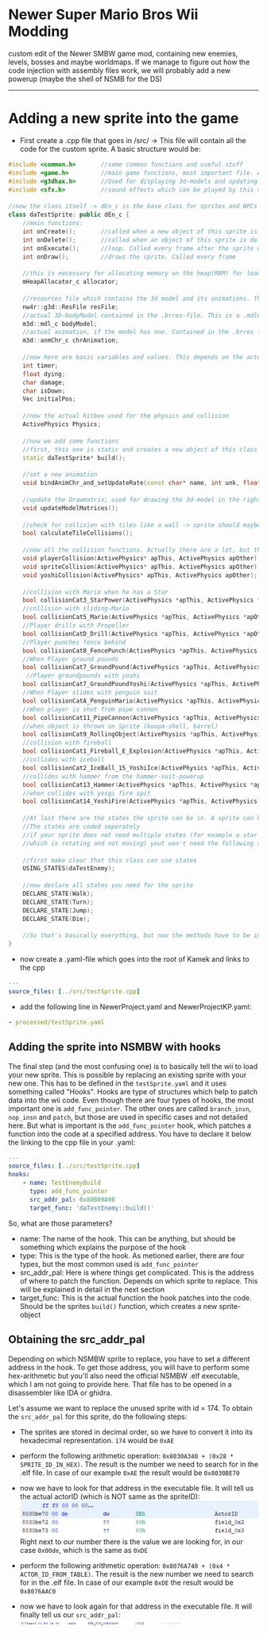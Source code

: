 # Newer Super Mario Bros Wii Modding

custom edit of the Newer SMBW game mod, containing new enemies, levels, bosses and maybe worldmaps.
If we manage to figure out how the code injection with assembly files work, we will probably add a new powerup (maybe the shell of NSMB for the DS)
___
# Adding a new sprite into the game

- First create a .cpp file that goes in /src/ -> This file will contain all the code for the custom sprite. A basic structure would be:
```c++
#include <common.h>       //some common functions and useful stuff
#include <game.h>         //main game functions, most important file. Almost everything you use from NSMBW is located here
#include <g3dhax.h>       //Used for displaying 3d-models and updating graphics
#include <sfx.h>          //sound effects which can be played by this sprite (e.g. die-sound when Mario jumps on it)

//now the class itself -> dEn_c is the base class for sprites and NPCs
class daTestSprite: public dEn_c {
    //main functions:
    int onCreate();       //called when a new object of this sprite is created
    int onDelete();       //called when an object of this sprite is deleted
    int onExecute();      //loop. Called every frame after the sprite was created with onCreate()
    int onDraw();         //draws the sprite. Called every frame
    
    //this is necessary for allocating memory on the heap(RAM) for loading the actual 3D-Model
    mHeapAllocator_c allocator;
    
    //resources file which contains the 3d model and its animations. This is usually a .brres-file
    nw4r::g3d::ResFile resFile;
    //actual 3D-bodyModel contained in the .brres-file. This is a .mdl0-file
    m3d::mdl_c bodyModel;
    //actual animation, if the model has one. Contained in the .brres file and stored in a .chr0-file
    m3d::anmChr_c chrAnimation;
    
    //now here are basic variables and values. This depends on the actual type of sprite. Basic ones are
    int timer;
    float dying;
    char damage;
    char isDown;
    Vec initialPos;
    
    //now the actual hitbox used for the physics and collision
    ActivePhysics Physics;
    
    //now we add some functions
    //first, this one is static and creates a new object of this class
    static daTestSprite* build();
    
    //set a new animation
    void bindAnimChr_and_setUpdateRate(const char* name, int unk, float unk2, float rate);
    
    //update the Drawmatrix; used for drawing the 3d-model in the right "perspective"
    void updateModelMatrices();
    
    //check for collision with tiles like a wall -> sprite should maybe turn
    bool calculateTileCollisions();
    
    //now all the collision functions. Actually there are a lot, but the most common used ones are:
    void playerCollision(ActivePhysics* apThis, ActivePhysics apOther);
    void spriteCollision(ActivePhysics* apThis, ActivePhysics apOther);
    void yoshiCollision(ActivePhysics* apThis, ActivePhysics apOther);
    
    //collision with Mario when he has a Star
    bool collisionCat3_StarPower(ActivePhysics *apThis, ActivePhysics *apOther);	
    //collision with sliding-Mario
    bool collisionCat5_Mario(ActivePhysics *apThis, ActivePhysics *apOther);
    //Player drills with Propeller
    bool collisionCatD_Drill(ActivePhysics *apThis, ActivePhysics *apOther);
    //Player punches fence behind
    bool collisionCat8_FencePunch(ActivePhysics *apThis, ActivePhysics *apOther);	
    //When Player ground pounds
    bool collisionCat7_GroundPound(ActivePhysics *apThis, ActivePhysics *apOther);
     //Player groundpounds with yoshi
    bool collisionCat7_GroundPoundYoshi(ActivePhysics *apThis, ActivePhysics *apOther);	
    //When Player slides with penguin suit
    bool collisionCatA_PenguinMario(ActivePhysics *apThis, ActivePhysics *apOther);	
    //When player is shot from pipe cannon
    bool collisionCat11_PipeCannon(ActivePhysics *apThis, ActivePhysics *apOther);
    //when object is thrown on Sprite (koopa-shell, barrel)
    bool collisionCat9_RollingObject(ActivePhysics *apThis, ActivePhysics *apOther);		
    //collision with fireball
    bool collisionCat1_Fireball_E_Explosion(ActivePhysics *apThis, ActivePhysics *apOther);
    //collides with iceball
    bool collisionCat2_IceBall_15_YoshiIce(ActivePhysics *apThis, ActivePhysics *apOther);		        
    //collides with hammer from the hammer-suit-powerup
    bool collisionCat13_Hammer(ActivePhysics *apThis, ActivePhysics *apOther);	
    //when collides with yosgi fire spit
    bool collisionCat14_YoshiFire(ActivePhysics *apThis, ActivePhysics *apOther);	                  
    
    //At last there are the states the sprite can be in. A sprite can be in only one state at a specific time
    //The states are coded seperately
    //if your sprite does not need multiple states (for example a star coin has just one state, 
    //which is rotating and not moving) yout won't need the following section
    
    //first make clear that this class can use states
    USING_STATES(daTestEnemy);
    
    //now declare all states you need for the sprite
    DECLARE_STATE(Walk);
    DECLARE_STATE(Turn);
    DECLARE_STATE(Jump);
    DECLARE_STATE(Die);
    
    //So that's basically everything, but now the methods have to be implemented, and this is the real coding part, yeah!
}
```
- now create a .yaml-file which goes into the root of Kamek and links to the cpp
```yaml
---
source_files: [../src/testSprite.cpp]
```
- add the following line in NewerProject.yaml and NewerProjectKP.yaml:
```yaml
- processed/testSprite.yaml
```

## Adding the sprite into NSMBW with hooks
The final step (and the most confusing one) is to basically tell the wii to load your new sprite. This is possible by replacing an existing sprite
with your new one. This has to be defined in the ```testSprite.yaml``` and it uses something called "Hooks". Hooks are type of structures which
help to patch data into the wii code. Even though there are four types of hooks, the most important one is ```add_func_pointer```. The other ones are 
called ```branch_insn```, ```nop_insn``` and ```patch```, but those are used in specific cases and not detailed here.
But what is important is the ```add_func_pointer``` hook, which patches a function into the code at a specified address. You have to declare it below 
the linking to the cpp file in your .yaml:
```yaml
---
source_files: [../src/testSprite.cpp]
hooks:
    - name: TestEnemyBuild
      type: add_func_pointer
      src_addr_pal: 0x80B00A98
      target_func: 'daTestEnemy::build()'
```
So, what are those parameters?

- name: The name of the hook. This can be anything, but should be something which explains the purpose of the hook
- type: This is the type of the hook. As metioned earlier, there are four types, but the most common used is ```add_func_pointer```
- src_addr_pal: Here is where things get complicated. This is the address of where to patch the function. Depends on which sprite to replace.
                This will be explained in detail in the next section
- target_func: This is the actual function the hook patches into the code. Should be the sprites ```build()``` function, which creates a new sprite-object

## Obtaining the src_addr_pal

Depending on which NSMBW sprite to replace, you have to set a different address in the hook. To get those address, you will have to perform some hex-arithmetic
but you'll also need the official NSMBW .elf executable, which I am not going to provide here. That file has to be opened in a disassembler like IDA or ghidra.

Let's assume we want to replace the unused sprite with id = 174. To obtain the ```src_addr_pal``` for this sprite, do the following steps:

- The sprites are stored in decimal order, so we have to convert it into its hexadecimal representation. ```174``` would be ```0xAE```
- perform the following arithmetic operation: ```0x8030A340 + (0x28 * SPRITE_ID_IN_HEX)```. The result is the number we need to search for in the .elf file.
  In case of our example ```0xAE``` the result would be ```0x8030BE70```
- now we have to look for that address in the executable file. It will tell us the actual actorID (which is NOT same as the spriteID):
![FirstAdress](images/first_address.png)
  Right next to our number there is the value we are looking for, in our case ```0x00de```, which is the same as ```0xDE```

- perform the following arithmetic operation: ```0x8076A748 + (0x4 * ACTOR_ID_FROM_TABLE)```. The result is the new number we need to search for in the .elf file.
  In case of our example ```0xDE``` the result would be ```0x8076AAC0```
- now we have to look again for that address in the executable file. It will finally tell us our ```src_addr_pal```:
![SecondAddress](images/second_address.png)
